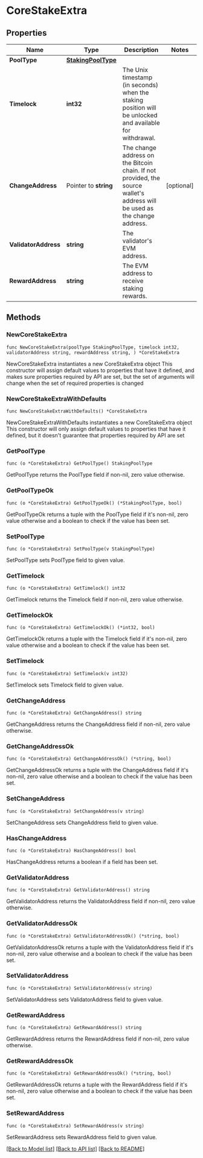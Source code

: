 # CoreStakeExtra

## Properties

Name | Type | Description | Notes
------------ | ------------- | ------------- | -------------
**PoolType** | [**StakingPoolType**](StakingPoolType.md) |  | 
**Timelock** | **int32** | The Unix timestamp (in seconds) when the staking position will be unlocked and available for withdrawal. | 
**ChangeAddress** | Pointer to **string** | The change address on the Bitcoin chain. If not provided, the source wallet&#39;s address will be used as the change address. | [optional] 
**ValidatorAddress** | **string** | The validator&#39;s EVM address. | 
**RewardAddress** | **string** | The EVM address to receive staking rewards. | 

## Methods

### NewCoreStakeExtra

`func NewCoreStakeExtra(poolType StakingPoolType, timelock int32, validatorAddress string, rewardAddress string, ) *CoreStakeExtra`

NewCoreStakeExtra instantiates a new CoreStakeExtra object
This constructor will assign default values to properties that have it defined,
and makes sure properties required by API are set, but the set of arguments
will change when the set of required properties is changed

### NewCoreStakeExtraWithDefaults

`func NewCoreStakeExtraWithDefaults() *CoreStakeExtra`

NewCoreStakeExtraWithDefaults instantiates a new CoreStakeExtra object
This constructor will only assign default values to properties that have it defined,
but it doesn't guarantee that properties required by API are set

### GetPoolType

`func (o *CoreStakeExtra) GetPoolType() StakingPoolType`

GetPoolType returns the PoolType field if non-nil, zero value otherwise.

### GetPoolTypeOk

`func (o *CoreStakeExtra) GetPoolTypeOk() (*StakingPoolType, bool)`

GetPoolTypeOk returns a tuple with the PoolType field if it's non-nil, zero value otherwise
and a boolean to check if the value has been set.

### SetPoolType

`func (o *CoreStakeExtra) SetPoolType(v StakingPoolType)`

SetPoolType sets PoolType field to given value.


### GetTimelock

`func (o *CoreStakeExtra) GetTimelock() int32`

GetTimelock returns the Timelock field if non-nil, zero value otherwise.

### GetTimelockOk

`func (o *CoreStakeExtra) GetTimelockOk() (*int32, bool)`

GetTimelockOk returns a tuple with the Timelock field if it's non-nil, zero value otherwise
and a boolean to check if the value has been set.

### SetTimelock

`func (o *CoreStakeExtra) SetTimelock(v int32)`

SetTimelock sets Timelock field to given value.


### GetChangeAddress

`func (o *CoreStakeExtra) GetChangeAddress() string`

GetChangeAddress returns the ChangeAddress field if non-nil, zero value otherwise.

### GetChangeAddressOk

`func (o *CoreStakeExtra) GetChangeAddressOk() (*string, bool)`

GetChangeAddressOk returns a tuple with the ChangeAddress field if it's non-nil, zero value otherwise
and a boolean to check if the value has been set.

### SetChangeAddress

`func (o *CoreStakeExtra) SetChangeAddress(v string)`

SetChangeAddress sets ChangeAddress field to given value.

### HasChangeAddress

`func (o *CoreStakeExtra) HasChangeAddress() bool`

HasChangeAddress returns a boolean if a field has been set.

### GetValidatorAddress

`func (o *CoreStakeExtra) GetValidatorAddress() string`

GetValidatorAddress returns the ValidatorAddress field if non-nil, zero value otherwise.

### GetValidatorAddressOk

`func (o *CoreStakeExtra) GetValidatorAddressOk() (*string, bool)`

GetValidatorAddressOk returns a tuple with the ValidatorAddress field if it's non-nil, zero value otherwise
and a boolean to check if the value has been set.

### SetValidatorAddress

`func (o *CoreStakeExtra) SetValidatorAddress(v string)`

SetValidatorAddress sets ValidatorAddress field to given value.


### GetRewardAddress

`func (o *CoreStakeExtra) GetRewardAddress() string`

GetRewardAddress returns the RewardAddress field if non-nil, zero value otherwise.

### GetRewardAddressOk

`func (o *CoreStakeExtra) GetRewardAddressOk() (*string, bool)`

GetRewardAddressOk returns a tuple with the RewardAddress field if it's non-nil, zero value otherwise
and a boolean to check if the value has been set.

### SetRewardAddress

`func (o *CoreStakeExtra) SetRewardAddress(v string)`

SetRewardAddress sets RewardAddress field to given value.



[[Back to Model list]](../README.md#documentation-for-models) [[Back to API list]](../README.md#documentation-for-api-endpoints) [[Back to README]](../README.md)


